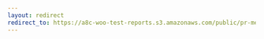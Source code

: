 ```yaml
---
layout: redirect
redirect_to: https://a8c-woo-test-reports.s3.amazonaws.com/public/pr-merge/42819/api/index.html
---
```

